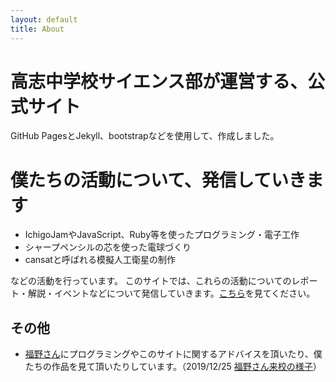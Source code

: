 ```yaml
---
layout: default
title: About
---
```

# 高志中学校サイエンス部が運営する、公式サイト
GitHub PagesとJekyll、bootstrapなどを使用して、作成しました。

# 僕たちの活動について、発信していきます
- IchigoJamやJavaScript、Ruby等を使ったプログラミング・電子工作
- シャープペンシルの芯を使った電球づくり
- cansatと呼ばれる模擬人工衛星の制作

などの活動を行っています。
このサイトでは、これらの活動についてのレポート・解説・イベントなどについて発信していきます。[こちら](/blog)を見てください。

## その他
- [福野さん](https://fukuno.jig.jp/)にプログラミングやこのサイトに関するアドバイスを頂いたり、僕たちの作品を見て頂いたりしています。（2019/12/25 [福野さん来校の様子](https://fukuno.jig.jp/2711)）
